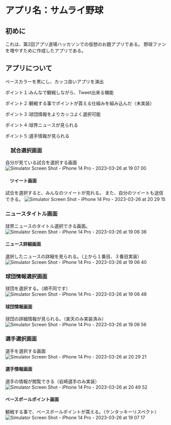# アプリ名：サムライ野球
## 初めに
これは、第2回アプリ道場ハッカソンでの仮想のお題アプリである。
野球ファンを増やすために作成したアプリである。

## アプリについて
ベースカラーを黒にし、カッコ良いアプリを演出

ポイント１:みんなで観戦しながら、Tweet出来る機能

ポイント２:観戦する事でポイントが貰える仕組みを組み込んだ（未実装）

ポイント３:球団情報をよりカッコよく選択可能

ポイント４:球界ニュースが見られる

ポイント５:選手情報が見られる

### 　試合選択画面
自分が見ている試合を選択する画面
![Simulator Screen Shot - iPhone 14 Pro - 2023-03-26 at 19 07 00](https://user-images.githubusercontent.com/88150352/227769394-e75806f8-8bbe-49d8-99a8-30ad9131bd58.png)
#### 　ツイート画面
試合を選択すると、みんなのツイートが見れる。
また、自分のツイートも送信できる。
![Simulator Screen Shot - iPhone 14 Pro - 2023-03-26 at 20 29 15](https://user-images.githubusercontent.com/88150352/227772750-1a12f3b5-6ff7-4108-b1d6-2f42a095f906.png)


### ニュースタイトル画面
球界ニュースのタイトル選択できる画面。
![Simulator Screen Shot - iPhone 14 Pro - 2023-03-26 at 19 06 36](https://user-images.githubusercontent.com/88150352/227769570-ebdec3f7-2df6-48f5-a269-97431089ce38.png)
#### ニュース詳細画面
選択したニュースの詳細を見られる。（上から１番目、３番目実装）
![Simulator Screen Shot - iPhone 14 Pro - 2023-03-26 at 19 06 40](https://user-images.githubusercontent.com/88150352/227769636-249b5009-f3d7-43c1-8c0b-d5aadbae82ad.png)

### 球団情報選択画面
球団を選択する。（順不同です）
![Simulator Screen Shot - iPhone 14 Pro - 2023-03-26 at 19 06 48](https://user-images.githubusercontent.com/88150352/227769671-6d969f8a-0d0d-417d-94a2-52d674611a1a.png)

#### 球団情報画面
球団の詳細情報が見られる。（楽天のみ実装済み）
![Simulator Screen Shot - iPhone 14 Pro - 2023-03-26 at 19 06 56](https://user-images.githubusercontent.com/88150352/227769746-6231941a-fc7f-4ef2-ae6d-9b57690cf58d.png)

### 選手選択画面
選手を選択する画面
![Simulator Screen Shot - iPhone 14 Pro - 2023-03-26 at 20 29 21](https://user-images.githubusercontent.com/88150352/227772716-4742fe99-276f-43d3-997b-0c2d2a9943f4.png)

#### 選手情報画面
選手の情報が閲覧できる（岩崎選手のみ実装）
![Simulator Screen Shot - iPhone 14 Pro - 2023-03-26 at 20 49 52](https://user-images.githubusercontent.com/88150352/227773797-4b9bbb72-c3e6-4ce2-9dd6-edd3e07006df.png)



#### ベースボールポイント画面
観戦する事で、ベースボールポイントが貰える。（ケンタッキーリスペクト）
![Simulator Screen Shot - iPhone 14 Pro - 2023-03-26 at 19 07 17](https://user-images.githubusercontent.com/88150352/227770507-f1f97aca-418b-4eb1-b1b7-5f09d310be63.png)


